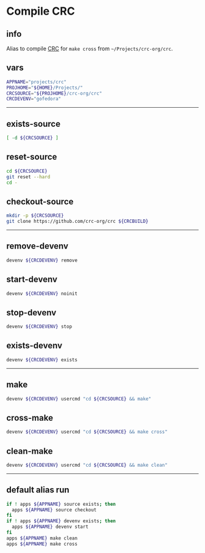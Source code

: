# Compile CRC

## info

Alias to compile [CRC](https://github.com/crc-org/crc) for `make cross` from `~/Projects/crc-org/crc`.


## vars
```sh
APPNAME="projects/crc"
PROJHOME="${HOME}/Projects/"
CRCSOURCE="${PROJHOME}/crc-org/crc"
CRCDEVENV="gofedora"
```

---

## exists-source
```sh
[ -d ${CRCSOURCE} ]
```

## reset-source
```sh
cd ${CRCSOURCE}
git reset --hard
cd -
```

## checkout-source
```sh
mkdir -p ${CRCSOURCE}
git clone https://github.com/crc-org/crc ${CRCBUILD}
```

---

## remove-devenv
```sh
devenv ${CRCDEVENV} remove
```

## start-devenv
```sh
devenv ${CRCDEVENV} noinit
```

## stop-devenv
```sh
devenv ${CRCDEVENV} stop
```

## exists-devenv
```sh
devenv ${CRCDEVENV} exists
```

---

## make
```sh interactive
devenv ${CRCDEVENV} usercmd "cd ${CRCSOURCE} && make"
```

## cross-make
```sh interactive
devenv ${CRCDEVENV} usercmd "cd ${CRCSOURCE} && make cross"
```

## clean-make
```sh
devenv ${CRCDEVENV} usercmd "cd ${CRCSOURCE} && make clean"
```

---

## default alias run
```sh interactive
if ! apps ${APPNAME} source exists; then
  apps ${APPNAME} source checkout
fi
if ! apps ${APPNAME} devenv exists; then
  apps ${APPNAME} devenv start
fi
apps ${APPNAME} make clean
apps ${APPNAME} make cross
```

